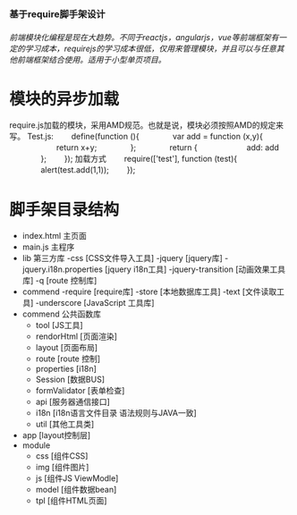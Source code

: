 ### 基于require脚手架设计

###### 前端模块化编程是现在大趋势。不同于reactjs，angularjs，vue等前端框架有一定的学习成本，requirejs的学习成本很低，仅用来管理模块，并且可以与任意其他前端框架结合使用。适用于小型单页项目。

# 模块的异步加载

require.js加载的模块，采用AMD规范。也就是说，模块必须按照AMD的规定来写。
Test.js:
    　　define(function (){
    　　　　var add = function (x,y){
    　　　　　　return x+y;
    　　　　};
    　　　　return {
    　　　　　　add: add
    　　　　};
    　　});
加载方式
    　　require(['test'], function (test){
    　　　　alert(test.add(1,1));
    　　});
# 脚手架目录结构
- index.html 主页面
- main.js  主程序
- lib 第三方库
	-css [CSS文件导入工具]
	-jquery 	[jquery库]
	-jquery.i18n.properties [jquery i18n工具]
	-jquery-transition [动画效果工具库]
	-q [route 控制库]
- commend
	-require [require库]
	-store [本地数据库工具]
	-text [文件读取工具]
	-underscore [JavaScript 工具库]
- commend 公共函数库
	- tool [JS工具]
	- rendorHtml [页面渲染]
	- layout  [页面布局]
	- route [route 控制]
	- properties [i18n]
	- Session [数据BUS]
	- formValidator [表单检查]
	- api [服务器通信接口]
	-  i18n [i18n语言文件目录 语法规则与JAVA一致]
	- util [其他工具类]
- app [layout控制层]
- module
	- css [组件CSS]
	- img [组件图片]
	- js [组件JS ViewModle]
	- model [组件数据bean]
	- tpl [组件HTML页面]
